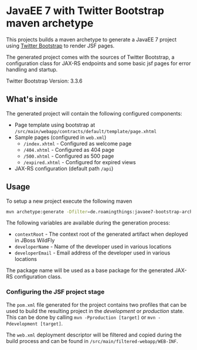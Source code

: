# JavaEE 7 with Twitter Bootstrap maven archetype

This projects builds a maven archetype to generate a JavaEE 7 project using [Twitter Bootstrap](http://getbootstrap.com) to render JSF pages.

The generated project comes with the sources of Twitter Bootstrap, a configuration class for JAX-RS endpoints and some
 basic jsf pages for error handling and startup.

Twitter Bootstrap Version: 3.3.6

## What's inside

The generated project will contain the following configured components:

* Page template using bootstrap at `/src/main/webapp/contracts/default/template/page.xhtml`
* Sample pages (configured in `web.xml`)
    * `/index.xhtml` - Configured as welcome page
    * `/404.xhtml` - Configured as 404 page
    * `/500.xhtml` - Configured as 500 page
    * `/expired.xhtml` - Configured for expired views
* JAX-RS configuration (default path `/api`)

## Usage

To setup a new project execute the following maven

```bash
mvn archetype:generate -Dfilter=de.roamingthings:javaee7-bootstrap-archetype
```

The following variables are available during the generation process:

 * `contextRoot` - The context root of the generated artifact when deployed in JBoss WildFly
 * `developerName` - Name of the developer used in various locations
 * `developerEmail` - Email address of the developer used in various locations

 The package name will be used as a base package for the generated JAX-RS configuration class.

### Configuring the JSF project stage

The `pom.xml` file generated for the project contains two profiles that can be used to build the resulting project in
the _development_ or _production_ state. This can be done by calling `mvn -Pproduction [target]` or
`mvn -Pdevelopment [target]`.

The `web.xml` deployment descriptor will be filtered and copied during the build process and can be found in
`/src/main/filtered-webapp/WEB-INF`.
